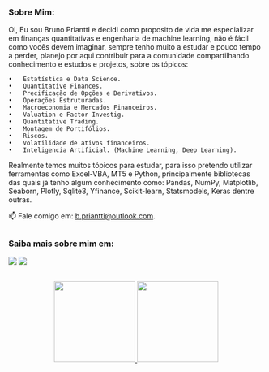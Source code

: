 ### Sobre Mim:

Oi, Eu sou Bruno Priantti e decidi como proposito de vida me especializar em finanças quantitativas e engenharia de machine learning, não é fácil como vocês devem imaginar, sempre tenho muito a estudar e pouco tempo a perder, planejo por aqui contribuir para a comunidade compartilhando conhecimento e estudos e projetos, sobre os tópicos:

    •	Estatística e Data Science.  
    •	Quantitative Finances.  
    •	Precificação de Opções e Derivativos.  
    •	Operações Estruturadas.  
    •	Macroeconomia e Mercados Financeiros.  
    •	Valuation e Factor Investig.  
    •	Quantitative Trading.  
    •	Montagem de Portifólios.  
    •	Riscos.  
    •	Volatilidade de ativos financeiros.  
    •	Inteligencia Artificial. (Machine Learning, Deep Learning).  

Realmente temos muitos tópicos para estudar, para isso pretendo utilizar ferramentas como Excel-VBA, MT5 e Python, principalmente bibliotecas das quais já tenho algum conhecimento como:
Pandas, NumPy, Matplotlib, Seaborn, Plotly, Sqlite3, Yfinance, Scikit-learn, Statsmodels, Keras dentre outras.


📫 Fale comigo em: b.priantti@outlook.com.  

##
### Saiba mais sobre mim em:
<div> 
  <a href="https://www.instagram.com/brunopriantti/" target="_blank"><img src="https://img.shields.io/badge/-Instagram-%23E4405F?style=for-the-badge&logo=instagram&logoColor=white" target="_blank"></a>
  <a href="https://www.linkedin.com/in/bpriantti" target="_blank"><img src="https://img.shields.io/badge/-LinkedIn-%230077B5?style=for-the-badge&logo=linkedin&logoColor=white" target="_blank"></a> 

##
<div align="center">
  <a href="https://github.com/vinitoni">
    <img height="160em" src="https://github-readme-stats.vercel.app/api?username=bpriantti&show_icons=true&theme=github_dark&include_all_commits=true&count_private=true"/>
   <img height="160em" src="https://github-readme-stats.vercel.app/api/top-langs/?username=bpriantti&layout=compact&langs_count=7&theme=github_dark"/>
</div>

         
          
  

  


